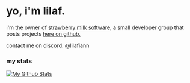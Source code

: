 # yo, i'm lilaf.
i'm the owner of <a href="https://strawberrymilksoftware.com">strawberry milk software</a>, a small developer group that posts projects <a href="https://github.com/StrawberryMilkSoftware">here on github.</a>

contact me on discord: @lilafiann

### my stats
<a href="http://www.github.com/Lilafian"><img src="https://github-readme-stats.vercel.app/api?username=Lilafian&show_icons=true&count_private=true&theme=radical" alt="My Github Stats"/></a>
